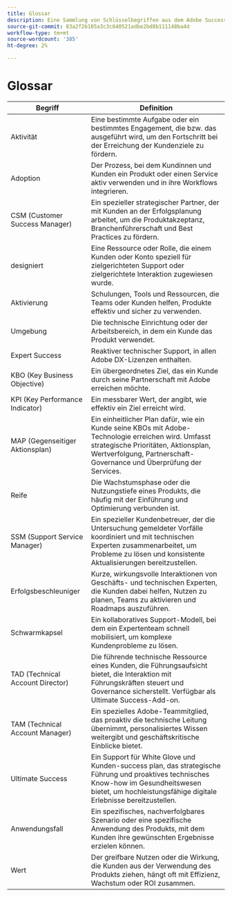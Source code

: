 ```yaml
---
title: Glossar
description: Eine Sammlung von Schlüsselbegriffen aus dem Adobe Success Portal sowie deren Definitionen.
source-git-commit: 83a2f2b105a3c3c640521adbe2bd8b111148ba4d
workflow-type: tm+mt
source-wordcount: '385'
ht-degree: 2%

---
```



# Glossar

| Begriff | Definition |
|--------------- |------------ |
| Aktivität | Eine bestimmte Aufgabe oder ein bestimmtes Engagement, die bzw. das ausgeführt wird, um den Fortschritt bei der Erreichung der Kundenziele zu fördern. |
| Adoption | Der Prozess, bei dem Kundinnen und Kunden ein Produkt oder einen Service aktiv verwenden und in ihre Workflows integrieren. |
| CSM (Customer Success Manager) | Ein spezieller strategischer Partner, der mit Kunden an der Erfolgsplanung arbeitet, um die Produktakzeptanz, Branchenführerschaft und Best Practices zu fördern. |
| designiert | Eine Ressource oder Rolle, die einem Kunden oder Konto speziell für zielgerichteten Support oder zielgerichtete Interaktion zugewiesen wurde. |
| Aktivierung | Schulungen, Tools und Ressourcen, die Teams oder Kunden helfen, Produkte effektiv und sicher zu verwenden. |
| Umgebung | Die technische Einrichtung oder der Arbeitsbereich, in dem ein Kunde das Produkt verwendet. |
| Expert Success | Reaktiver technischer Support, in allen Adobe DX-Lizenzen enthalten. |
| KBO (Key Business Objective) | Ein übergeordnetes Ziel, das ein Kunde durch seine Partnerschaft mit Adobe erreichen möchte. |
| KPI (Key Performance Indicator) | Ein messbarer Wert, der angibt, wie effektiv ein Ziel erreicht wird. |
| MAP (Gegenseitiger Aktionsplan) | Ein einheitlicher Plan dafür, wie ein Kunde seine KBOs mit Adobe-Technologie erreichen wird. Umfasst strategische Prioritäten, Aktionsplan, Wertverfolgung, Partnerschaft-Governance und Überprüfung der Services. |
| Reife | Die Wachstumsphase oder die Nutzungstiefe eines Produkts, die häufig mit der Einführung und Optimierung verbunden ist. |
| SSM (Support Service Manager) | Ein spezieller Kundenbetreuer, der die Untersuchung gemeldeter Vorfälle koordiniert und mit technischen Experten zusammenarbeitet, um Probleme zu lösen und konsistente Aktualisierungen bereitzustellen. |
| Erfolgsbeschleuniger | Kurze, wirkungsvolle Interaktionen von Geschäfts- und technischen Experten, die Kunden dabei helfen, Nutzen zu planen, Teams zu aktivieren und Roadmaps auszuführen. |
| Schwarmkapsel | Ein kollaboratives Support-Modell, bei dem ein Expertenteam schnell mobilisiert, um komplexe Kundenprobleme zu lösen. |
| TAD (Technical Account Director) | Die führende technische Ressource eines Kunden, die Führungsaufsicht bietet, die Interaktion mit Führungskräften steuert und Governance sicherstellt. Verfügbar als Ultimate Success-Add-on. |
| TAM (Technical Account Manager) | Ein spezielles Adobe-Teammitglied, das proaktiv die technische Leitung übernimmt, personalisiertes Wissen weitergibt und geschäftskritische Einblicke bietet. |
| Ultimate Success | Ein Support für White Glove und Kunden-success plan, das strategische Führung und proaktives technisches Know-how im Gesundheitswesen bietet, um hochleistungsfähige digitale Erlebnisse bereitzustellen. |
| Anwendungsfall | Ein spezifisches, nachverfolgbares Szenario oder eine spezifische Anwendung des Produkts, mit dem Kunden ihre gewünschten Ergebnisse erzielen können. |
| Wert | Der greifbare Nutzen oder die Wirkung, die Kunden aus der Verwendung des Produkts ziehen, hängt oft mit Effizienz, Wachstum oder ROI zusammen. |
